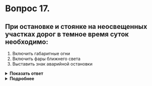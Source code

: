 # Вопрос 17.

## При остановке и стоянке на неосвещенных участках дорог в темное время суток необходимо:

1. Включить габаритные огни
2. Включить фары ближнего света
3. Выставить знак аварийной остановки

<details>
<summary><b>Показать ответ</b></summary>
Правильный ответ: 1
</details>
<details>
<summary><b>Подробнее</b></summary>
При остановке и стоянке в темное время суток на неосвещенных участках дорог, а также в условиях недостаточной видимости на транспортном средстве должны быть включены габаритные огни. 
(Пункт 19.3 ПДД)
</details>